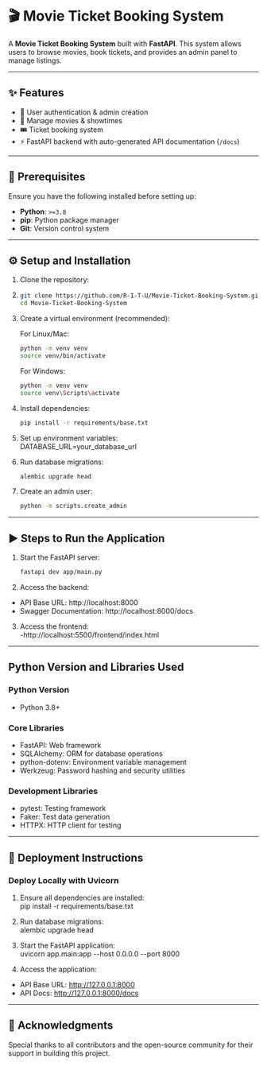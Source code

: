 # 🎬 Movie Ticket Booking System

A **Movie Ticket Booking System** built with **FastAPI**. This system allows users to browse movies, book tickets, and provides an admin panel to manage listings.

---

## ✨ Features

- 🔑 User authentication & admin creation
- 🎥 Manage movies & showtimes
- 🎟 Ticket booking system
- ⚡ FastAPI backend with auto-generated API documentation (`/docs`)

---

## 📌 Prerequisites

Ensure you have the following installed before setting up:

- **Python**: `>=3.8`
- **pip**: Python package manager
- **Git**: Version control system

---

## ⚙️ Setup and Installation

1. Clone the repository:
2. ```bash
   git clone https://github.com/R-I-T-U/Movie-Ticket-Booking-System.git  
   cd Movie-Ticket-Booking-System
   ```
3. Create a virtual environment (recommended):

   For Linux/Mac:
   ```bash
   python -m venv venv  
   source venv/bin/activate
   ```
   
   For Windows:
   ```bash
   python -m venv venv  
   source venv\Scripts\activate
   ```

5. Install dependencies:
   ```bash
   pip install -r requirements/base.txt
   ```

6. Set up environment variables:  
   DATABASE_URL=your_database_url
   
9. Run database migrations:
    ```bash
    alembic upgrade head
    ```

11. Create an admin user:
    ```bash
    python -m scripts.create_admin
    ```
    
---

## ▶️ Steps to Run the Application

1. Start the FastAPI server:
   ```bash
   fastapi dev app/main.py
   ```

3. Access the backend:  
- API Base URL: http://localhost:8000  
- Swagger Documentation: http://localhost:8000/docs

3. Access the frontend:  
-http://localhost:5500/frontend/index.html

---

## Python Version and Libraries Used

### Python Version
- Python 3.8+

### Core Libraries
- FastAPI: Web framework
- SQLAlchemy: ORM for database operations
- python-dotenv: Environment variable management
- Werkzeug: Password hashing and security utilities

### Development Libraries
- pytest: Testing framework
- Faker: Test data generation
- HTTPX: HTTP client for testing

---

## 🚀 Deployment Instructions

### Deploy Locally with Uvicorn
1. Ensure all dependencies are installed:  
pip install -r requirements/base.txt

2. Run database migrations:  
alembic upgrade head

3. Start the FastAPI application:  
uvicorn app.main:app --host 0.0.0.0 --port 8000

4. Access the application:  
- API Base URL: http://127.0.0.1:8000  
- API Docs: http://127.0.0.1:8000/docs


---

## 🙌 Acknowledgments

Special thanks to all contributors and the open-source community for their support in building this project.
